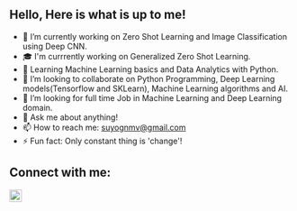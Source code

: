 ## Hello, Here is what is up to me!

- 🔭 I’m currently working on Zero Shot Learning and Image Classification using Deep CNN.
- 🎓 I'm currrently working on Generalized Zero Shot Learning.
- 🌱 Learning Machine Learning basics and Data Analytics with Python.
- 👯 I’m looking to collaborate on Python Programming, Deep Learning models(Tensorflow and SKLearn), Machine Learning algorithms and AI.
- 🧐 I’m looking for full time Job in Machine Learning and Deep Learning domain.
- 💬 Ask me about anything!
- 📫 How to reach me: suyognmv@gmail.com
- ⚡ Fun fact: Only constant thing is 'change'!

## Connect with me:

[<img align="left" alt="Suyog153 | LinkedIn" width="22px" src="https://cdn.jsdelivr.net/npm/simple-icons@v3/icons/linkedin.svg" />][linkedin]

<br />

[linkedin]: https://www.linkedin.com/in/suyog15
